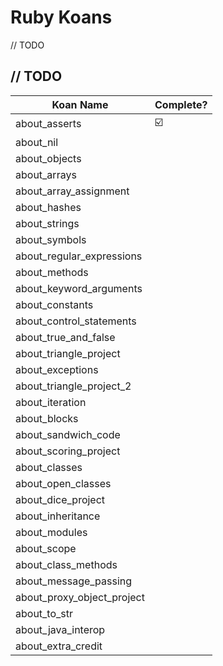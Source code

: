 # Ruby Koans

// TODO

## // TODO  

| Koan Name | Complete? |
| -------- | ---------- |
| about_asserts | ☑️ |
| about_nil | |
| about_objects | |
| about_arrays | |
| about_array_assignment | |
| about_hashes | |
| about_strings | |
| about_symbols | |
| about_regular_expressions | |
| about_methods | |
| about_keyword_arguments | |
| about_constants | |
| about_control_statements | |
| about_true_and_false | |
| about_triangle_project | |
| about_exceptions | |
| about_triangle_project_2 | |
| about_iteration | |
| about_blocks | |
| about_sandwich_code | |
| about_scoring_project | |
| about_classes | |
| about_open_classes | |
| about_dice_project | |
| about_inheritance | |
| about_modules | |
| about_scope | |
| about_class_methods | |
| about_message_passing | |
| about_proxy_object_project | |
| about_to_str | |
| about_java_interop | |
| about_extra_credit | |
